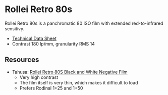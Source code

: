 # Rollei Retro 80s

Rollei Retro 80s is a panchromatic 80 ISO film with extended red-to-infrared sensitivy.

* [Technical Data Sheet](./resources/rollei_retro_80s.pdf)
* Contrast 180 lp/mm, granularity RMS 14

## Resources

* Tahusa: [Rollei Retro 80S Black and White Negative Film](https://tahusa.co/analog-film-review/rollei-retro-80s-black-and-white-negative-film/)
  * Very high contrast
  * The film itself is very thin, which makes it difficult to load
  * Prefers Rodinal 1+25 and 1+50
